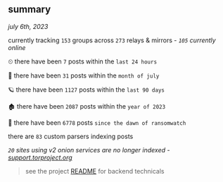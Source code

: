 
## summary
_july 6th, 2023_

currently tracking `153` groups across `273` relays & mirrors - _`105` currently online_

⏲ there have been `7` posts within the `last 24 hours`

🦈 there have been `31` posts within the `month of july`

🪐 there have been `1127` posts within the `last 90 days`

🏚 there have been `2087` posts within the `year of 2023`

🦕 there have been `6778` posts `since the dawn of ransomwatch`

there are `83` custom parsers indexing posts

_`20` sites using v2 onion services are no longer indexed - [support.torproject.org](https://support.torproject.org/onionservices/v2-deprecation/)_

> see the project [README](https://github.com/joshhighet/ransomwatch#ransomwatch--) for backend technicals
